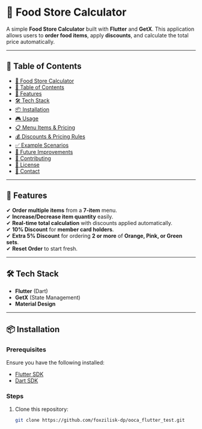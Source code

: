 # 📌 Food Store Calculator  

A simple **Food Store Calculator** built with **Flutter** and **GetX**. This application allows users to **order food items**, apply **discounts**, and calculate the total price automatically.  

---

## 📖 Table of Contents  
- [📌 Food Store Calculator](#-food-store-calculator)  
- [📖 Table of Contents](#-table-of-contents)  
- [🚀 Features](#-features)  
- [🛠 Tech Stack](#-tech-stack)  
- [📦 Installation](#-installation)  
- [🎮 Usage](#-usage)  
- [📋 Menu Items & Pricing](#-menu-items--pricing)  
- [💰 Discounts & Pricing Rules](#-discounts--pricing-rules)  
- [✅ Example Scenarios](#-example-scenarios)  
- [🚀 Future Improvements](#-future-improvements)  
- [🤝 Contributing](#-contributing)  
- [📄 License](#-license)  
- [💬 Contact](#-contact)  

---

## 🚀 Features  
✔ **Order multiple items** from a **7-item** menu.  
✔ **Increase/Decrease item quantity** easily.  
✔ **Real-time total calculation** with discounts applied automatically.  
✔ **10% Discount** for **member card holders**.  
✔ **Extra 5% Discount** for ordering **2 or more** of **Orange, Pink, or Green sets**.  
✔ **Reset Order** to start fresh.  

---

## 🛠 Tech Stack  
- **Flutter** (Dart)  
- **GetX** (State Management)  
- **Material Design**  

---

## 📦 Installation  

### Prerequisites  
Ensure you have the following installed:  
- [Flutter SDK](https://flutter.dev/docs/get-started/install)  
- [Dart SDK](https://dart.dev/get-dart)    

### Steps  
1. Clone this repository:  
   ```sh
   git clone https://github.com/foxzilisk-dp/ooca_flutter_test.git

